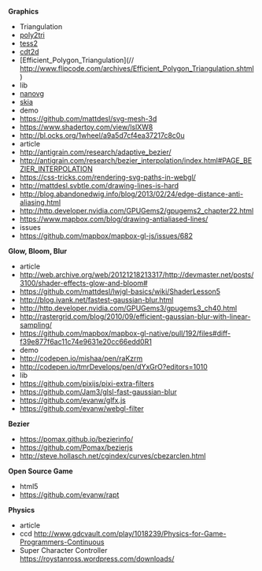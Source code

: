 **Graphics**
 - Triangulation
  - [poly2tri](https://github.com/r3mi/poly2tri.js)
  - [tess2](https://github.com/memononen/tess2.js)
  - [cdt2d](https://github.com/mikolalysenko/cdt2d)
  - [Efficient_Polygon_Triangulation](// http://www.flipcode.com/archives/Efficient_Polygon_Triangulation.shtml)
 - lib
  - [nanovg](https://github.com/memononen/nanovg)
  - [skia](https://fiddle.skia.org)
 - demo
  - https://github.com/mattdesl/svg-mesh-3d
  - https://www.shadertoy.com/view/lslXW8
  - http://bl.ocks.org/1wheel/a9a5d7cf4ea37217c8c0u
 - article
  - http://antigrain.com/research/adaptive_bezier/
  - http://antigrain.com/research/bezier_interpolation/index.html#PAGE_BEZIER_INTERPOLATION
  - https://css-tricks.com/rendering-svg-paths-in-webgl/
  - http://mattdesl.svbtle.com/drawing-lines-is-hard
  - http://blog.abandonedwig.info/blog/2013/02/24/edge-distance-anti-aliasing.html
  - http://http.developer.nvidia.com/GPUGems2/gpugems2_chapter22.html
  - https://www.mapbox.com/blog/drawing-antialiased-lines/
 - issues
  - https://github.com/mapbox/mapbox-gl-js/issues/682 

**Glow, Bloom, Blur**
 - article
  - http://web.archive.org/web/20121218213317/http://devmaster.net/posts/3100/shader-effects-glow-and-bloom#
  - https://github.com/mattdesl/lwjgl-basics/wiki/ShaderLesson5
  - http://blog.ivank.net/fastest-gaussian-blur.html
  - http://http.developer.nvidia.com/GPUGems3/gpugems3_ch40.html
  - http://rastergrid.com/blog/2010/09/efficient-gaussian-blur-with-linear-sampling/
  - https://github.com/mapbox/mapbox-gl-native/pull/192/files#diff-f39e877f6ac11c74e9631e20cc66edd0R1
 - demo
  - http://codepen.io/mishaa/pen/raKzrm
  - http://codepen.io/tmrDevelops/pen/dYxGrO?editors=1010
 - lib
  - https://github.com/pixijs/pixi-extra-filters
  - https://github.com/Jam3/glsl-fast-gaussian-blur
  - https://github.com/evanw/glfx.js
  - https://github.com/evanw/webgl-filter

**Bezier**
 - https://pomax.github.io/bezierinfo/
 - https://github.com/Pomax/bezierjs
 - http://steve.hollasch.net/cgindex/curves/cbezarclen.html

**Open Source Game**
 - html5
  - https://github.com/evanw/rapt 

**Physics**
 - article
  - ccd http://www.gdcvault.com/play/1018239/Physics-for-Game-Programmers-Continuous
  - Super Character Controller https://roystanross.wordpress.com/downloads/
